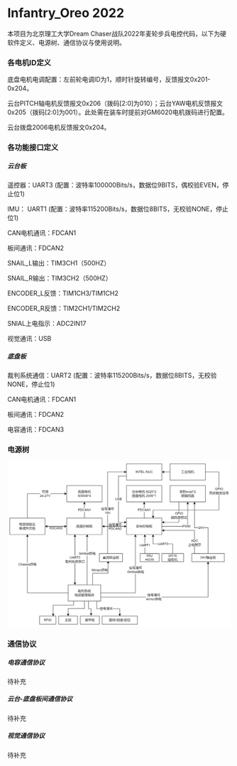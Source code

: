 # Infantry_Oreo 2022



本项目为北京理工大学Dream Chaser战队2022年麦轮步兵电控代码，以下为硬软件定义、电源树、通信协议与使用说明。

### 各电机ID定义

底盘电机电调配置：左前轮电调ID为1，顺时针旋转编号，反馈报文0x201-0x204。

云台PITCH轴电机反馈报文0x206（拨码[2:0]为010）；云台YAW电机反馈报文0x205（拨码[2:0]为001）。此处需在装车时提前对GM6020电机拨码进行配置。

云台拨盘2006电机反馈报文0x204。



### 各功能接口定义

##### 云台板

遥控器：UART3  (配置：波特率100000Bits/s，数据位9BITS，偶校验EVEN，停止位1)

IMU：    UART1  (配置：波特率115200Bits/s，数据位8BITS，无校验NONE，停止位1)

CAN电机通讯：FDCAN1

板间通讯：FDCAN2

SNAIL_L输出：TIM3CH1（500HZ）

SNAIL_R输出：TIM3CH2（500HZ）

ENCODER_L反馈：TIM1CH3/TIM1CH2 

ENCODER_R反馈：TIM2CH1/TIM2CH2

SNIAL上电指示：ADC2IN17

视觉通讯：USB

##### 底盘板

裁判系统通信：UART2   (配置：波特率115200Bits/s，数据位8BITS，无校验NONE，停止位1)

CAN电机通讯：FDCAN1

板间通讯：FDCAN2

电容通讯：FDCAN3



### 电源树

<img src="PowerTree.jpg" alt="PowerTree" style="zoom: 50%;" />

### 通信协议

##### 电容通信协议

待补充

##### 云台-底盘板间通信协议

待补充

##### 视觉通信协议

待补充
